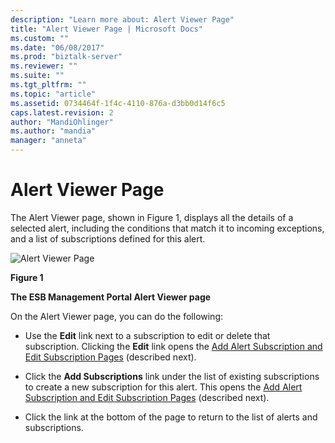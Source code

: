 ```yaml
---
description: "Learn more about: Alert Viewer Page"
title: "Alert Viewer Page | Microsoft Docs"
ms.custom: ""
ms.date: "06/08/2017"
ms.prod: "biztalk-server"
ms.reviewer: ""
ms.suite: ""
ms.tgt_pltfrm: ""
ms.topic: "article"
ms.assetid: 0734464f-1f4c-4110-876a-d3bb0d14f6c5
caps.latest.revision: 2
author: "MandiOhlinger"
ms.author: "mandia"
manager: "anneta"
---
```

# Alert Viewer Page
The Alert Viewer page, shown in Figure 1, displays all the details of a selected alert, including the conditions that match it to incoming exceptions, and a list of subscriptions defined for this alert.  
  
 ![Alert Viewer Page](../esb-toolkit/media/ch8-alertviewerpage.gif "Ch8-AlertViewerPage")  
  
 **Figure 1**  
  
 **The ESB Management Portal Alert Viewer page**  
  
 On the Alert Viewer page, you can do the following:  
  
-   Use the **Edit** link next to a subscription to edit or delete that subscription. Clicking the **Edit** link opens the [Add Alert Subscription and Edit Subscription Pages](../esb-toolkit/add-alert-subscription-and-edit-subscription-pages.md) (described next).  
  
-   Click the **Add Subscriptions** link under the list of existing subscriptions to create a new subscription for this alert. This opens the [Add Alert Subscription and Edit Subscription Pages](../esb-toolkit/add-alert-subscription-and-edit-subscription-pages.md) (described next).  
  
-   Click the link at the bottom of the page to return to the list of alerts and subscriptions.
